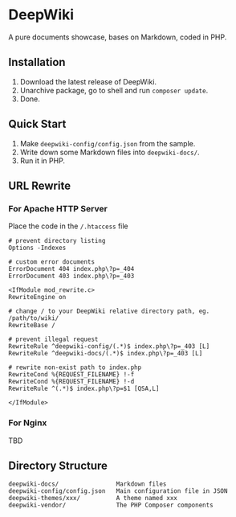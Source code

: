 
# DeepWiki

A pure documents showcase, bases on Markdown, coded in PHP.

## Installation

1. Download the latest release of DeepWiki.
2. Unarchive package, go to shell and run `composer update`.
3. Done.

## Quick Start

1. Make `deepwiki-config/config.json` from the sample.
2. Write down some Markdown files into `deepwiki-docs/`.
3. Run it in PHP. 

## URL Rewrite

### For Apache HTTP Server

Place the code in the `/.htaccess` file

```
# prevent directory listing
Options -Indexes

# custom error documents
ErrorDocument 404 index.php\?p=_404
ErrorDocument 403 index.php\?p=_403

<IfModule mod_rewrite.c>
RewriteEngine on

# change / to your DeepWiki relative directory path, eg. /path/to/wiki/
RewriteBase /

# prevent illegal request
RewriteRule ^deepwiki-config/(.*)$ index.php\?p=_403 [L]
RewriteRule ^deepwiki-docs/(.*)$ index.php\?p=_403 [L]

# rewrite non-exist path to index.php
RewriteCond %{REQUEST_FILENAME} !-f
RewriteCond %{REQUEST_FILENAME} !-d
RewriteRule ^(.*)$ index.php\?p=$1 [QSA,L]

</IfModule>
```

### For Nginx

TBD

## Directory Structure

```
deepwiki-docs/                Markdown files
deepwiki-config/config.json   Main configuration file in JSON
deepwiki-themes/xxx/          A theme named xxx
deepwiki-vendor/              The PHP Composer components
```

